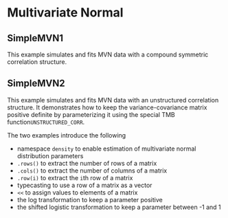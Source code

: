# Multivariate Normal

## SimpleMVN1 
This example simulates and fits MVN data with a compound symmetric correlation structure.

## SimpleMVN2
This example simulates and fits MVN data with an unstructured correlation structure. It demonstrates how to keep the variance-covariance matrix positive definite by parameterizing it using the special TMB function`UNSTRUCTURED_CORR`.

The two examples introduce the following
 - namespace `density` to enable estimation  of multivariate normal distribution parameters
 - `.rows()` to extract the number of rows of a matrix
 - `.cols()` to extract the number of columns of a matrix
 - `.row(i)` to extract the `i`th row of a matrix
 - typecasting to use a row of a matrix as a vector
 - `<<` to assign values to elements of a matrix
 - the log transformation to keep a parameter positive
 - the shifted logistic transformation to keep a parameter between -1 and 1 